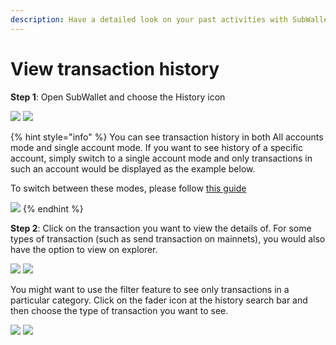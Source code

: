 ```yaml
---
description: Have a detailed look on your past activities with SubWallet
---
```


# View transaction history

**Step 1**: Open SubWallet and choose the History icon&#x20;

![](<../.gitbook/assets/image (12).png>) ![](<../.gitbook/assets/image (20).png>)

{% hint style="info" %}
You can see transaction history in both All accounts mode and single account mode. If you want to see history of a specific account, simply switch to a single account mode and only transactions in such an account would be displayed as the example below.&#x20;

To switch between these modes, please follow [this guide](broken-reference)

![](<../.gitbook/assets/image (10).png>)
{% endhint %}

**Step 2**: Click on the transaction you want to view the details of. For some types of transaction (such as send transaction on mainnets), you would also have the option to view on explorer.



&#x20;![](<../.gitbook/assets/image (19).png>) ![](<../.gitbook/assets/image (13).png>)

You might want to use the filter feature to see only transactions in a particular category. Click on the fader icon at the history search bar and then choose the type of transaction you want to see.

![](<../.gitbook/assets/image (3).png>) ![](<../.gitbook/assets/image (21).png>)
